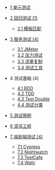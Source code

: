   - [1 单元测试](/单元测试/README.md)
    
  - [2 回归测试 [1]](/回归测试/README.md)
    - [2.1 模板匹配](/回归测试/模板匹配.md)
  - [3 服务测试 [4]](/服务测试/README.md)
    - [3.1 JMeter](/服务测试/JMeter.md)
    - [3.2 压力测试](/服务测试/压力测试.md)
    - [3.3 流量复制](/服务测试/流量复制.md)
    - [3.4 测试工具](/服务测试/测试工具.md)
  - 4 测试基础 [4]
    - [4.1 BDD](/测试基础/BDD.md)
    - [4.2 TDD](/测试基础/TDD.md)
    - [4.3 Test Double](/测试基础/Test%20Double.md)
    - [4.4 测试分类](/测试基础/测试分类.md)
  - [5 测试用例](/测试用例/README.md)
    
  - [6 混沌工程](/混沌工程/README.md)
    
  - [7 端到端测试 [4]](/端到端测试/README.md)
    - [7.1 Cypress](/端到端测试/Cypress.md)
    - [7.2 Nightwatch](/端到端测试/Nightwatch.md)
    - [7.3 TestCafe](/端到端测试/TestCafe.md)
    - [7.4 Watir](/端到端测试/Watir.md)